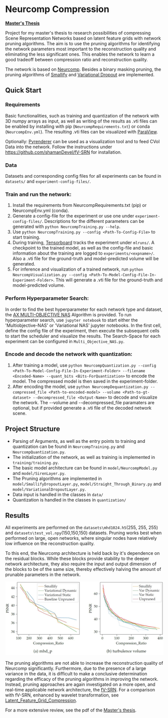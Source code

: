 # Neurcomp Compression

[**Master's Thesis**](Master_Thesis_Training_Methods_for_Memory_efficient_Volume_Scene_Representation_Networks_Maarten_Bussler.pdf)

Project for my master's thesis to research possibilities of compressing Scene Representation Networks based on latent feature grids with network pruning algorithms.
The aim is to use the pruning algorithms for identifying the network parameters most important to the reconstruction quality and eliminating the less significant ones.
This enables the network to learn a good tradeoff between compression ratio and reconstruction quality.

The network is based on [Neurcomp](https://github.com/matthewberger/neurcomp). Besides a binary masking pruning, the pruning algorithms of [Smallify](https://github.com/mitdbg/fastdeepnets) and [Variational Dropout](https://arxiv.org/pdf/1506.02557.pdf) are implemented.

## Quick Start

### Requirements
Basic functionalities, such as training and quantization of the network with 3D numpy arrays as input, as well as writing of the results as .vti files can be enabled by installing with pip (`NeurcompRequirements.txt`) or conda (`NeurcompEnv.yml`).
The resulting .vti files can be visualized with [ParaView](https://www.paraview.org/).

Optionally: [Pyrenderer](https://github.com/shamanDevel/fV-SRN) can be used as a visualization tool and to feed CVol Data into the network.
Follow the instructions under https://github.com/shamanDevel/fV-SRN for installation.

### Data
Datasets and corresponding config files for all experiments can be found in `datasets/` and `experiment-config-files/`.

### Train and run the network:
1. Install the requirements from NeurcompRequirements.txt (pip) or NeurcompEnv.yml (conda).
2. Generate a config-file for the experiment or use one under `experiment-config-files/`. Descriptions for the different parameters can be generated with `python NeurcompTraining.py --help`.
3. Use `python NeurcompTraining.py --config <Path-To-Config-File>` to start training.
4. During training, [Tensorboard](https://mlflow.org/docs/latest/quickstart.html) tracks the experiment under `mlruns/`. A checkpoint to the trained model, as well as the config-file and basic information about the training are logged to `experiments/<expname>/`. Also a .vti file for the ground-truth and model-predicted volume will be generated.
5. For inference and visualization of a trained network, run `python NeurcompVisualization.py --config <Path-To-Model-Config-File-In-Experiment-Folder>`. This will generate a .vti file for the ground-truth and model-predicted volume.

### Perform Hyperparameter Search:
In order to find the best hyperparameter for each network type and dataset, the [AX MULTI-OBJECTIVE NAS](https://ax.dev/) Algorithm is provided.
To run hyperparameter search, use `jupyter notebook` to start either the 'Multiobjective-NAS' or 'Variational NAS' jupyter notebooks.
In the first cell, define the config file of the experiment, then execute the subsequent cells to start the scheduler and visualize the results.
The Search-Space for each experiment can be configured in `Multi_Objective_NAS.py`.

### Encode and decode the network with quantization:
1. After training a model, use `python NeurcompQuantization.py --config <Path-To-Model-Config-File-In-Experiment-Folder> --filename <Encoded-Name> --quant_bits <Bits-ForQuantization>` to encode the model. The compressed model is then saved in the experiment-folder.
2. After encoding the model, use `python NeurcompDequantization.py --compressed_file <Path-to-encoded-model> --volume <Path-to-gt-dataset> --decompressed_file <Output-Name>` to decode and visualize the network. The --volume and --decompressed_file paramaters are optional, but if provided generate a .vti file of the decoded network scene.

## Project Structure
- Parsing of Arguments, as well as the entry points to training and quantization can be found in `NeurcompTraining.py` and `NeurcompQuantization.py`.
- The initialization of the network, as well as training is implemented in `training/training.py`.
- The basic model architecture can be found in `model/NeurcompModel.py` and `model/SirenLayer.py`.
- The Pruning algorithms are implemented in `model/SmallifyDropoutLayer.py`, `model/Straight_Through_Binary.py` and `model/VariationalDropoutLayer.py`.
- Data input is handled in the classes in `data/`
- Quantization is handled in the classes in `quantization/`

## Results
All experiments are performed on the `datasets\mhd1024.h5`(255, 255, 255) and `datasets\test_vol.npy`(150,150,150) datasets.
Pruning works best when performed on large, open networks, where singular nodes have relatively low influence on the reconstruction quality.

To this end, the Neurcomp architecture is held back by it's dependence on the residual blocks. While these blocks provide stability to the deeper network architecture, they also require the input and output dimension of the blocks to be of the same size, thereby effectively halving the amount of prunable parameters in the network.

![NAS_Results](/plots/mhdp_turbulence_NAS.jpg)

The pruning algorithms are not able to increase the reconstruction quality of Neurcomp significantly.
Furthermore, due to the presence of a large variance in the data, it is difficult to make a conclusive determination regarding the efficacy of the pruning algorithms in improving the network.
Instead, pruning approaches are again investigated on a more open, and real-time applicable network architecture, the [fV-SRN](https://github.com/shamanDevel/fV-SRN).
For a comparison with fV-SRN, enhanced by wavelet transformation, see [Latent_Feature_Grid_Compression](https://github.com/Bussler/Latent_Feature_Grid_Compression).

For a more extensive review, see the pdf of the [Master's thesis](Master_Thesis_Training_Methods_for_Memory_efficient_Volume_Scene_Representation_Networks_Maarten_Bussler.pdf).
